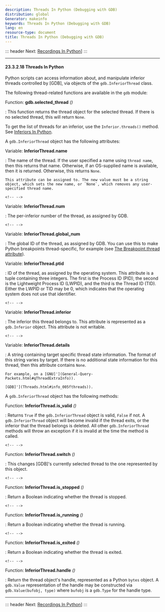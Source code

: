 ```yaml
---
description: Threads In Python (Debugging with GDB)
distribution: global
Generator: makeinfo
keywords: Threads In Python (Debugging with GDB)
lang: en
resource-type: document
title: Threads In Python (Debugging with GDB)
---
```

::: header
Next: [Recordings In Python](Recordings-In-Python.html#Recordings-In-Python)]
:::

---

#### 23.3.2.18 Threads In Python

Python scripts can access information about, and manipulate inferior threads controlled by [GDB], via objects of the `gdb.InferiorThread` class.

The following thread-related functions are available in the `gdb` module:

Function: **gdb.selected_thread** *()*

:   This function returns the thread object for the selected thread. If there is no selected thread, this will return `None`.

To get the list of threads for an inferior, use the `Inferior.threads()` method. See [Inferiors In Python](Inferiors-In-Python.html#Inferiors-In-Python).

A `gdb.InferiorThread` object has the following attributes:

Variable: **InferiorThread.name**

:   The name of the thread. If the user specified a name using `thread name`, then this returns that name. Otherwise, if an OS-supplied name is available, then it is returned. Otherwise, this returns `None`.

```
This attribute can be assigned to. The new value must be a string object, which sets the new name, or `None`, which removes any user-specified thread name.
```

```
<!-- -->
```

Variable: **InferiorThread.num**

:   The per-inferior number of the thread, as assigned by GDB.

```
<!-- -->
```

Variable: **InferiorThread.global_num**

:   The global ID of the thread, as assigned by GDB. You can use this to make Python breakpoints thread-specific, for example (see [The Breakpoint.thread attribute](Breakpoints-In-Python.html#python_005fbreakpoint_005fthread)).

Variable: **InferiorThread.ptid**

:   ID of the thread, as assigned by the operating system. This attribute is a tuple containing three integers. The first is the Process ID (PID); the second is the Lightweight Process ID (LWPID), and the third is the Thread ID (TID). Either the LWPID or TID may be 0, which indicates that the operating system does not use that identifier.

```
<!-- -->
```

Variable: **InferiorThread.inferior**

:   The inferior this thread belongs to. This attribute is represented as a `gdb.Inferior` object. This attribute is not writable.

```
<!-- -->
```

Variable: **InferiorThread.details**

:   A string containing target specific thread state information. The format of this string varies by target. If there is no additional state information for this thread, then this attribute contains `None`.

```
For example, on a [GNU]'](General-Query-Packets.html#qThreadExtraInfo)).

[GDB]'](Threads.html#info_005fthreads)).
```

A `gdb.InferiorThread` object has the following methods:

Function: **InferiorThread.is_valid** *()*

:   Returns `True` if the `gdb.InferiorThread` object is valid, `False` if not. A `gdb.InferiorThread` object will become invalid if the thread exits, or the inferior that the thread belongs is deleted. All other `gdb.InferiorThread` methods will throw an exception if it is invalid at the time the method is called.

```
<!-- -->
```

Function: **InferiorThread.switch** *()*

:   This changes [GDB]'s currently selected thread to the one represented by this object.

```
<!-- -->
```

Function: **InferiorThread.is_stopped** *()*

:   Return a Boolean indicating whether the thread is stopped.

```
<!-- -->
```

Function: **InferiorThread.is_running** *()*

:   Return a Boolean indicating whether the thread is running.

```
<!-- -->
```

Function: **InferiorThread.is_exited** *()*

:   Return a Boolean indicating whether the thread is exited.

```
<!-- -->
```

Function: **InferiorThread.handle** *()*

:   Return the thread object's handle, represented as a Python `bytes` object. A `gdb.Value` representation of the handle may be constructed via `gdb.Value(bufobj, type)` where `bufobj` is a `gdb.Type` for the handle type.

---

::: header
Next: [Recordings In Python](Recordings-In-Python.html#Recordings-In-Python)]
:::
